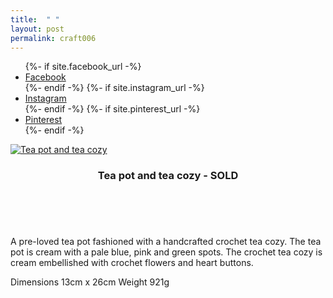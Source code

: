 ```yaml
---
title:  " "
layout: post
permalink: craft006
---
```


<ul class="icons">
		{%- if site.facebook_url -%}
		<li><a href="{{- site.facebook_url -}}" target="_blank" class="icon-b fa-facebook-f"><span class="label">Facebook</span></a></li>
		{%- endif -%}
		{%- if site.instagram_url -%}
		<li><a href="{{- site.instagram_url -}}" target="_blank" class="icon-b fa-instagram"><span class="label">Instagram</span></a></li>
		{%- endif -%}
		{%- if site.pinterest_url -%}
		<li><a href="{{- site.pinterest_url -}}" target="_blank" class="icon-b fa-pinterest"><span class="label">Pinterest</span></a></li>
		{%- endif -%}
	  </ul>


<!-- Table -->

  <div class="row">
    <div class="4u 12u$(mobile)">
      <div class="item">
        <a class="image fit" href="" target="_blank"><img src="{{ 'assets/images/craft006/craft006.jpg' | relative_url }}" alt="Tea pot and tea cozy" /></a>
        <header>
          <h3>Tea pot and tea cozy - SOLD</h3>
        </header>
      </div>
    </div>
  </div>


<br>
<p>A pre-loved tea pot fashioned with a handcrafted crochet tea cozy.
The tea pot is cream with a pale blue, pink and green spots.
The crochet tea cozy is cream embellished with crochet flowers and heart buttons.

Dimensions 13cm x 26cm 
Weight 921g<br>

